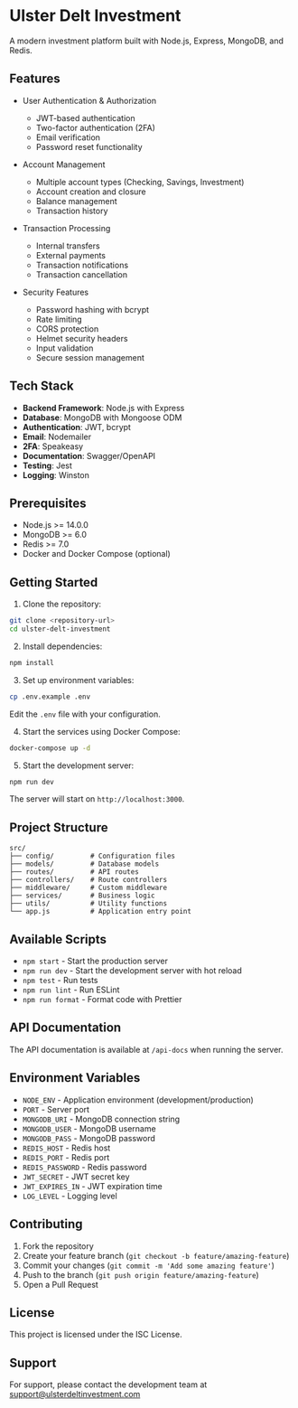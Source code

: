 # Ulster Delt Investment

A modern investment platform built with Node.js, Express, MongoDB, and Redis.

## Features

- User Authentication & Authorization
  - JWT-based authentication
  - Two-factor authentication (2FA)
  - Email verification
  - Password reset functionality

- Account Management
  - Multiple account types (Checking, Savings, Investment)
  - Account creation and closure
  - Balance management
  - Transaction history

- Transaction Processing
  - Internal transfers
  - External payments
  - Transaction notifications
  - Transaction cancellation

- Security Features
  - Password hashing with bcrypt
  - Rate limiting
  - CORS protection
  - Helmet security headers
  - Input validation
  - Secure session management

## Tech Stack

- **Backend Framework**: Node.js with Express
- **Database**: MongoDB with Mongoose ODM
- **Authentication**: JWT, bcrypt
- **Email**: Nodemailer
- **2FA**: Speakeasy
- **Documentation**: Swagger/OpenAPI
- **Testing**: Jest
- **Logging**: Winston

## Prerequisites

- Node.js >= 14.0.0
- MongoDB >= 6.0
- Redis >= 7.0
- Docker and Docker Compose (optional)

## Getting Started

1. Clone the repository:
```bash
git clone <repository-url>
cd ulster-delt-investment
```

2. Install dependencies:
```bash
npm install
```

3. Set up environment variables:
```bash
cp .env.example .env
```
Edit the `.env` file with your configuration.

4. Start the services using Docker Compose:
```bash
docker-compose up -d
```

5. Start the development server:
```bash
npm run dev
```

The server will start on `http://localhost:3000`.

## Project Structure

```
src/
├── config/         # Configuration files
├── models/         # Database models
├── routes/         # API routes
├── controllers/    # Route controllers
├── middleware/     # Custom middleware
├── services/       # Business logic
├── utils/          # Utility functions
└── app.js          # Application entry point
```

## Available Scripts

- `npm start` - Start the production server
- `npm run dev` - Start the development server with hot reload
- `npm test` - Run tests
- `npm run lint` - Run ESLint
- `npm run format` - Format code with Prettier

## API Documentation

The API documentation is available at `/api-docs` when running the server.

## Environment Variables

- `NODE_ENV` - Application environment (development/production)
- `PORT` - Server port
- `MONGODB_URI` - MongoDB connection string
- `MONGODB_USER` - MongoDB username
- `MONGODB_PASS` - MongoDB password
- `REDIS_HOST` - Redis host
- `REDIS_PORT` - Redis port
- `REDIS_PASSWORD` - Redis password
- `JWT_SECRET` - JWT secret key
- `JWT_EXPIRES_IN` - JWT expiration time
- `LOG_LEVEL` - Logging level

## Contributing

1. Fork the repository
2. Create your feature branch (`git checkout -b feature/amazing-feature`)
3. Commit your changes (`git commit -m 'Add some amazing feature'`)
4. Push to the branch (`git push origin feature/amazing-feature`)
5. Open a Pull Request

## License

This project is licensed under the ISC License.

## Support

For support, please contact the development team at support@ulsterdeltinvestment.com 